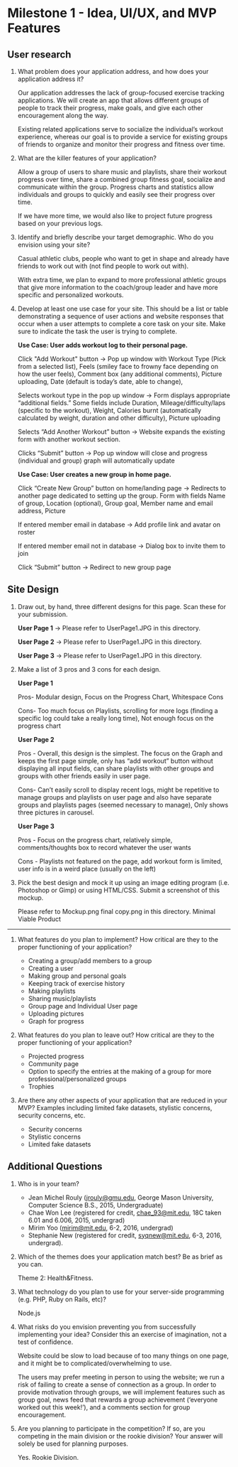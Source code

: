 Milestone 1 - Idea, UI/UX, and MVP Features
=========

User research
----------
1. What problem does your application address, and how does your application address it?

    Our application addresses the lack of group-focused exercise tracking applications. We will create an app that allows different groups of people to track their progress, make goals, and give each other encouragement along the way. 
    
    Existing related applications serve to socialize the individual’s workout experience, whereas our goal is to provide a service for existing groups of friends to organize and monitor their progress and fitness over time.
    
2. What are the killer features of your application?
    
    Allow a group of users to share music and playlists, share their workout progress over time, share a combined group fitness goal, socialize and communicate within the group. Progress charts and statistics allow individuals and groups to quickly and easily see their progress over time.
    
    If we have more time, we would also like to project future progress based on your previous logs.

3. Identify and briefly describe your target demographic. Who do you envision using your site?

    Casual athletic clubs, people who want to get in shape and already have friends to work out with (not find people to work out with).

    With extra time, we plan to expand to more professional athletic groups that give more information to the coach/group leader and have more specific and personalized workouts.

4. Develop at least one use case for your site. This should be a list or table demonstrating a sequence of user actions and website responses that occur when a user attempts to complete a core task on your site. Make sure to indicate the task the user is trying to complete.

    **Use Case: User adds workout log to their personal page.**
    
    Click "Add Workout" button -> Pop up window with Workout Type (Pick from a selected list), Feels (smiley face to frowny face depending on how the user feels), Comment box (any additional comments), Picture uploading, Date (default is today’s date, able to change),
    
    Selects workout type in the pop up window -> Form displays appropriate “additional fields.” Some fields include Duration, Mileage/difficulty/laps (specific to the workout), Weight, Calories burnt (automatically calculated by weight, duration and other difficulty), Picture uploading
    
    Selects “Add Another Workout” button  -> Website expands the existing form with another workout section.
    
    Clicks “Submit” button -> Pop up window will close and progress (individual and group) graph will automatically update

    **Use Case: User creates a new group in home page.**
    
    Click “Create New Group” button on home/landing page -> Redirects to another page dedicated to setting up the group. Form with fields Name of group, Location (optional), Group goal, Member name and email address, Picture
    
    If entered member email in database -> Add profile link and avatar on roster
    
    If entered member email not in database -> Dialog box to invite them to join
    
    Click “Submit” button -> Redirect to new group page

Site Design
---------

1. Draw out, by hand, three different designs for this page. Scan these for your submission. 

    **User Page 1** -> Please refer to UserPage1.JPG in this directory. 
    
    **User Page 2** -> Please refer to UserPage1.JPG in this directory. 

    **User Page 3** -> Please refer to UserPage1.JPG in this directory. 

2. Make a list of 3 pros and 3 cons for each design.
    
    **User Page 1**

    Pros- Modular design, Focus on the Progress Chart, Whitespace Cons
    
    Cons- Too much focus on Playlists, scrolling for more logs (finding a specific log could take a really long time), Not enough focus on the progress chart

    **User Page 2**

    Pros - Overall, this design is the simplest. The focus on the Graph and keeps the first page simple,  only has “add workout” button without displaying all input fields, can share playlists with other groups and groups with other friends easily in user page. 
    
    Cons- Can’t easily scroll to display recent logs, might be repetitive to manage groups and playlists on user page and also have separate groups and playlists pages (seemed necessary to manage), Only shows three pictures in carousel.

    **User Page 3**

    Pros - Focus on the progress chart, relatively simple, comments/thoughts box to record whatever the user wants
    
    Cons - Playlists not featured on the page, add workout form is limited, user info is in a weird place (usually on the left)

3. Pick the best design and mock it up using an image editing program (i.e. Photoshop or Gimp) or using HTML/CSS. Submit a screenshot of this mockup.

    Please refer to Mockup.png final copy.png in this directory.
Minimal Viable Product
-------------
1. What features do you plan to implement? How critical are they to the proper functioning of your application?

    * Creating a group/add members to a group
    * Creating a user
    * Making group and personal goals
    * Keeping track of exercise history
    * Making playlists
    * Sharing music/playlists
    * Group page and Individual User page
    * Uploading pictures
    * Graph for progress

2. What features do you plan to leave out? How critical are they to the proper functioning of your application?
    * Projected progress
    * Community page
    * Option to specify the entries at the making of a group for more professional/personalized groups  
    * Trophies

3. Are there any other aspects of your application that are reduced in your MVP? Examples including limited fake datasets, stylistic concerns, security concerns, etc.
    * Security concerns
    * Stylistic concerns
    * Limited fake datasets

Additional Questions
--------

1. Who is in your team? 
    * Jean Michel Rouly (jrouly@gmu.edu, George Mason University, Computer Science B.S., 2015, Undergraduate)
    * Chae Won Lee (registered for credit, chae_93@mit.edu, 18C taken 6.01 and 6.006, 2015, undergrad)
    * Mirim Yoo (mirim@mit.edu, 6-2, 2016, undergrad)
    * Stephanie New (registered for credit, syqnew@mit.edu, 6-3, 2016, undergrad).

2. Which of the themes does your application match best? Be as brief as you can.

    Theme 2: Health&Fitness.

3. What technology do you plan to use for your server-side programming (e.g. PHP, Ruby on Rails, etc)?

    Node.js

4. What risks do you envision preventing you from successfully implementing your idea? Consider this an exercise of imagination, not a test of confidence.
    
    Website could be slow to load because of too many things on one page, and it might be to complicated/overwhelming to use.

    The users may prefer meeting in person to using the website; we run a risk of failing to create a sense of connection as a group. In order to provide motivation through groups, we will implement features such as group goal, news feed that rewards a group achievement (‘everyone worked out this week!’), and a comments section for group encouragement.

5. Are you planning to participate in the competition? If so, are you competing in the main division or the rookie division? Your answer will solely be used for planning purposes.
    
    Yes. Rookie Division.
